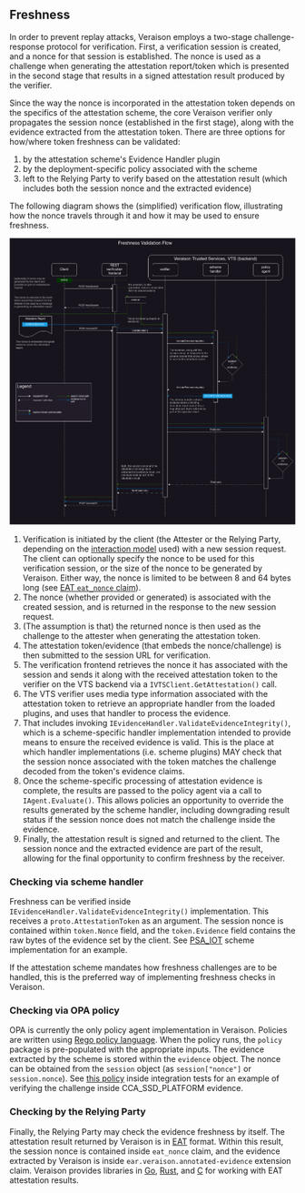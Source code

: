 ## Freshness

In order to prevent replay attacks, Veraison employs a two-stage
challenge-response protocol for verification. First, a verification session is
created, and a nonce for that session is established. The nonce is used as a
challenge when generating the attestation report/token which is presented in
the second stage that results in a signed attestation result produced by the
verifier.

Since the way the nonce is incorporated in the attestation token depends on
the specifics of the attestation scheme, the core Veraison verifier only
propagates the session nonce (established in the first stage), along with the
evidence extracted from the attestation token. There are three options for
how/where token freshness can be validated:

1. by the attestation scheme's Evidence Handler plugin
2. by the deployment-specific policy associated with the scheme
3. left to the Relying Party to verify based on the attestation result (which
   includes both the session nonce and the extracted evidence)

The following diagram shows the (simplified) verification flow,
illustrating how the nonce travels through it and how it may be used to ensure
freshness.

![nonce flow diagram](nonce-sequence.png)

1. Verification is initiated by the client (the Attester or the Relying Party,
   depending on the [interaction
   model](https://www.rfc-editor.org/rfc/rfc9334.html#name-topological-patterns)
   used) with a new session request. The client can optionally specify the
   nonce to be used for this verification session, or the size of the nonce to
   be generated by Veraison. Either way, the nonce is limited to be between 8
   and 64 bytes long (see [EAT `eat_nonce`
   claim](https://www.ietf.org/archive/id/draft-ietf-rats-eat-21.html#name-eat_nonce-eat-nonce-claim)).
2. The nonce (whether provided or generated) is associated with the created
   session, and is returned in the response to the new session request.
3. (The assumption is that) the returned nonce is then used as the challenge to
   the attester when generating the attestation token.
4. The attestation token/evidence (that embeds the nonce/challenge) is then
   submitted to the session URL for verification.
5. The verification frontend retrieves the nonce it has associated with the
   session and sends it along with the received attestation token to the
   verifier on the VTS backend via a `IVTSClient.GetAttestation()` call.
6. The VTS verifier uses media type information associated with the attestation token
   to retrieve an appropriate handler from the loaded plugins, and uses that
   handler to process the evidence.
7. That includes invoking `IEvidenceHandler.ValidateEvidenceIntegrity()`, which
   is a scheme-specific handler implementation intended to provide
   means to ensure the received evidence is valid. This is the place at
   which handler implementations (i.e. scheme plugins) MAY check that the
   session nonce associated with the token matches the challenge decoded from
   the token's evidence claims.
8. Once the scheme-specific processing of attestation evidence is complete, the
   results are passed to the policy agent via a call to `IAgent.Evaluate()`. This
   allows policies an opportunity to override the results generated by the
   scheme handler, including downgrading result status if the session nonce
   does not match the challenge inside the evidence.
9. Finally, the attestation result is signed and returned to the client. The
   session nonce and the extracted evidence are part of the result, allowing
   for the final opportunity to confirm freshness by the receiver.


### Checking via scheme handler

Freshness can be verified inside `IEvidenceHandler.ValidateEvidenceIntegrity()`
implementation. This receives a `proto.AttestationToken` as an argument. The
session nonce is contained within `token.Nonce` field, and the `token.Evidence`
field contains the raw bytes of the evidence set by the client. See
[PSA_IOT](https://github.com/veraison/services/blob/56e0388d/scheme/psa-iot/evidence_handler.go#L78)
scheme implementation for an example.

If the attestation scheme mandates how freshness challenges are to be handled,
this is the preferred way of  implementing freshness checks in Veraison.


### Checking via OPA policy

OPA is currently the only policy agent implementation in Veraison. Policies are
written using [Rego policy
language](https://www.openpolicyagent.org/docs/latest/policy-language/). When
the policy runs, the `policy` package is pre-populated with the appropriate
inputs. The evidence extracted by the scheme is stored within the `evidence`
object. The nonce can be obtained from the `session` object (as
`session["nonce"]` or `session.nonce`). See [this
policy](https://github.com/veraison/services/blob/main/integration-tests/data/policies/cca-verify-challenge.rego)
inside integration tests for an example of verifying the challenge inside
CCA_SSD_PLATFORM evidence.


### Checking by the Relying Party

Finally, the Relying Party may check the evidence freshness by itself. The
attestation result returned by Veraison is in
[EAT](https://www.ietf.org/archive/id/draft-fv-rats-ear-01.html) format. Within
this result, the session nonce is contained inside `eat_nonce` claim, and the
evidence extracted by Veraison is inside `ear.veraison.annotated-evidence`
extension claim. Veraison provides libraries in
[Go](https://github.com/veraison/ear/),
[Rust](https://github.com/veraison/rust-ear), and
[C](https://github.com/veraison/c-earhttps://github.com/veraison/c-ear) for
working with EAT attestation results.

